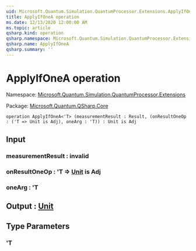 ```yaml
---
uid: Microsoft.Quantum.Simulation.QuantumProcessor.Extensions.ApplyIfOneA
title: ApplyIfOneA operation
ms.date: 12/13/2020 12:00:00 AM
ms.topic: article
qsharp.kind: operation
qsharp.namespace: Microsoft.Quantum.Simulation.QuantumProcessor.Extensions
qsharp.name: ApplyIfOneA
qsharp.summary: ''
---
```


# ApplyIfOneA operation

Namespace: [Microsoft.Quantum.Simulation.QuantumProcessor.Extensions](xref:Microsoft.Quantum.Simulation.QuantumProcessor.Extensions)

Package: [Microsoft.Quantum.QSharp.Core](https://nuget.org/packages/Microsoft.Quantum.QSharp.Core)




```qsharp
operation ApplyIfOneA<'T> (measurementResult : Result, (onResultOneOp : ('T => Unit is Adj), oneArg : 'T)) : Unit is Adj
```


## Input

### measurementResult : __invalid<Result>__




### onResultOneOp : 'T => [Unit](xref:microsoft.quantum.lang-ref.unit)  is Adj




### oneArg : 'T





## Output : [Unit](xref:microsoft.quantum.lang-ref.unit)



## Type Parameters

### 'T

